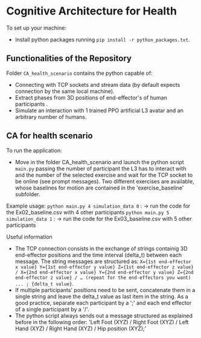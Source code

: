 # Cognitive Architecture for Health

To set up your machine:
- Install python packages running `pip install -r python_packages.txt`.

## Functionalities of the Repository  

Folder `CA_health_scenario` contains the python capable of:
- Connecting with TCP sockets and stream data (by default expects connection by the same local machine).
- Extract phases from 3D positions of end-effector's of human participants .
- Simulate an interaction with 1 trained PPO artificial L3 avatar and an arbitrary number of humans.

## CA for health scenario
To run the application:
- Move in the folder CA_health_scenario and launch the python script `main.py` passing the number of participant the L3 has to interact with and the number of the selected exercise and wait for the TCP socket to be online (see prompt messages). Two different exercises are available, whose baselines for motion are contained in the 'exercise_baseline' subfolder.

Example usage:
`python main.py 4 simulation_data 0` : -> run the code for the Ex02_baseline.csv with 4 other participants
`python main.py 5 simulation_data 1` : -> run the code for the Ex03_baseline.csv with 5 other participants

Useful information
- The TCP connection consists in the exchange of strings containig 3D end-effector positions and the time interval (delta_t) between each message. The string messages are structured as: `X={1st end-effector x value} Y={1st end-effector y value} Z={1st end-effector z value} / X={2nd end-effector x value} Y={2nd end-effector y value} Z={2nd end-effector z value} / … (repeat for the end-effectors you want) ... ; {delta_t value}`.
- If multiple participants' positions need to be sent, concatenate them in a single string and leave the delta_t value as last item in the string. As a good practice, separate each participant by a ';' and each end effector of a single participant by a '/'.
- The python script always sends out a message structured as explained before in the following order: 'Left Foot (XYZ) / Right Foot (XYZ) / Left Hand (XYZ) / Right Hand (XYZ) / Hip position (XYZ);'

